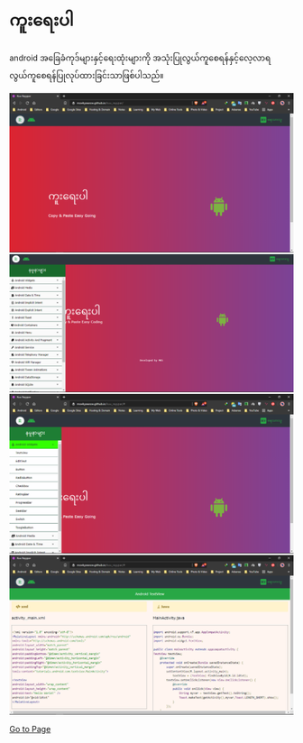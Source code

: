 ﻿# ကူးရေးပါ
android အခြေခံကုဒ်များနှင့်ရေးထုံးများကို အသုံးပြုလွယ်ကူစေရန်နှင့်လေ့လာရလွယ်ကူစေရန်ပြုလုပ်ထားခြင်းသာဖြစ်ပါသည်။

![](img/1.png)
![](img/2.png)
![](img/3.png)
![](img/4.png)

[Go to Page](https://moekyawsoe.github.io/kuu_rayypar/)